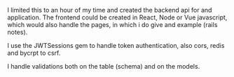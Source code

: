 I limited this to an hour of my time and created the backend api for and application.
The frontend could be created in React, Node or Vue javascript, which would also
handle the pages, in which i do give and example (rails notes).

I use the JWTSessions gem to handle token authentication, also cors, redis and
bycrpt to csrf.

I handle validations both on the table  (schema) and on the models.
